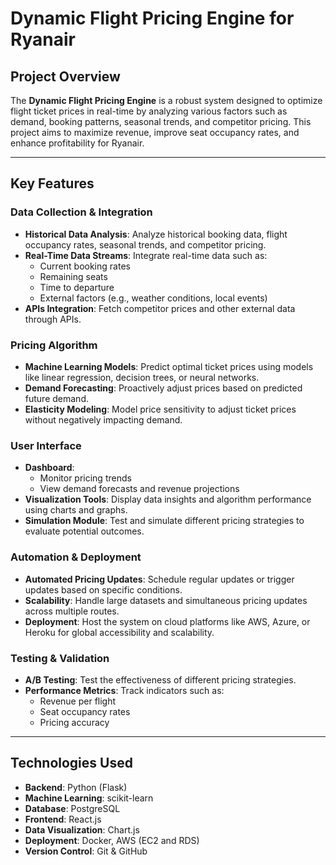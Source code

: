 # Dynamic Flight Pricing Engine for Ryanair

## Project Overview

The **Dynamic Flight Pricing Engine** is a robust system designed to optimize flight ticket prices in real-time by analyzing various factors such as demand, booking patterns, seasonal trends, and competitor pricing. This project aims to maximize revenue, improve seat occupancy rates, and enhance profitability for Ryanair.

---

## Key Features

### Data Collection & Integration
- **Historical Data Analysis**: Analyze historical booking data, flight occupancy rates, seasonal trends, and competitor pricing.
- **Real-Time Data Streams**: Integrate real-time data such as:
  - Current booking rates
  - Remaining seats
  - Time to departure
  - External factors (e.g., weather conditions, local events)
- **APIs Integration**: Fetch competitor prices and other external data through APIs.

### Pricing Algorithm
- **Machine Learning Models**: Predict optimal ticket prices using models like linear regression, decision trees, or neural networks.
- **Demand Forecasting**: Proactively adjust prices based on predicted future demand.
- **Elasticity Modeling**: Model price sensitivity to adjust ticket prices without negatively impacting demand.

### User Interface
- **Dashboard**:
  - Monitor pricing trends
  - View demand forecasts and revenue projections
- **Visualization Tools**: Display data insights and algorithm performance using charts and graphs.
- **Simulation Module**: Test and simulate different pricing strategies to evaluate potential outcomes.

### Automation & Deployment
- **Automated Pricing Updates**: Schedule regular updates or trigger updates based on specific conditions.
- **Scalability**: Handle large datasets and simultaneous pricing updates across multiple routes.
- **Deployment**: Host the system on cloud platforms like AWS, Azure, or Heroku for global accessibility and scalability.

### Testing & Validation
- **A/B Testing**: Test the effectiveness of different pricing strategies.
- **Performance Metrics**: Track indicators such as:
  - Revenue per flight
  - Seat occupancy rates
  - Pricing accuracy

---

## Technologies Used

- **Backend**: Python (Flask)
- **Machine Learning**: scikit-learn
- **Database**: PostgreSQL
- **Frontend**: React.js
- **Data Visualization**: Chart.js
- **Deployment**: Docker, AWS (EC2 and RDS)
- **Version Control**: Git & GitHub

